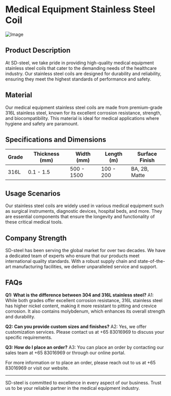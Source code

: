 # Medical Equipment Stainless Steel Coil

![Image](https://github.com/user-attachments/assets/2567258e-e124-4816-932d-1809bd27ef0b)

## Product Description
At SD-steel, we take pride in providing high-quality medical equipment stainless steel coils that cater to the demanding needs of the healthcare industry. Our stainless steel coils are designed for durability and reliability, ensuring they meet the highest standards of performance and safety.

## Material
Our medical equipment stainless steel coils are made from premium-grade 316L stainless steel, known for its excellent corrosion resistance, strength, and biocompatibility. This material is ideal for medical applications where hygiene and safety are paramount.

## Specifications and Dimensions
| Grade | Thickness (mm) | Width (mm) | Length (m) | Surface Finish |
|-------|----------------|------------|------------|----------------|
| 316L  | 0.1 - 1.5      | 500 - 1500 | 100 - 200  | BA, 2B, Matte  |

## Usage Scenarios
Our stainless steel coils are widely used in various medical equipment such as surgical instruments, diagnostic devices, hospital beds, and more. They are essential components that ensure the longevity and functionality of these critical medical tools.

## Company Strength
SD-steel has been serving the global market for over two decades. We have a dedicated team of experts who ensure that our products meet international quality standards. With a robust supply chain and state-of-the-art manufacturing facilities, we deliver unparalleled service and support.

## FAQs
**Q1: What is the difference between 304 and 316L stainless steel?**
A1: While both grades offer excellent corrosion resistance, 316L stainless steel has higher nickel content, making it more resistant to pitting and crevice corrosion. It also contains molybdenum, which enhances its overall strength and durability.

**Q2: Can you provide custom sizes and finishes?**
A2: Yes, we offer customization services. Please contact us at +65 83016969 to discuss your specific requirements.

**Q3: How do I place an order?**
A3: You can place an order by contacting our sales team at +65 83016969 or through our online portal.

For more information or to place an order, please reach out to us at +65 83016969 or visit our website.

---

SD-steel is committed to excellence in every aspect of our business. Trust us to be your reliable partner in the medical equipment industry.